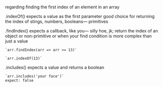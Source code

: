 regarding finding the first index of an element in an array 

.indexOf() expects a value as the first parameter
	good choice for returning the index of stings, numbers, booleans— primitives

.findIndex() expects a callback, like you— silly hoe, jk; return the index of an object or non-primitive or when your find condition is more complex than just a value

	`arr.findIndex(arr => arr >= 13)`

	`arr.indexOf(13)`

.includes() expects a value and returns a boolean

	`arr.includes('your face')`
	expect: false